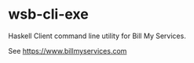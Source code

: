 # wsb-cli-exe

Haskell Client command line utility for Bill My Services.

See https://www.billmyservices.com
